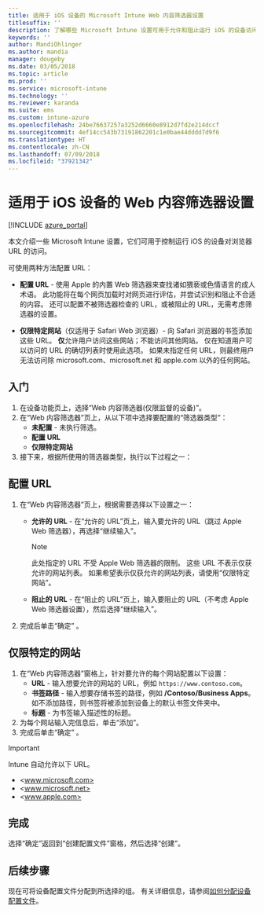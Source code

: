 ```yaml
---
title: 适用于 iOS 设备的 Microsoft Intune Web 内容筛选器设置
titlesuffix: ''
description: 了解哪些 Microsoft Intune 设置可用于允许和阻止运行 iOS 的设备访问网站。
keywords: ''
author: MandiOhlinger
ms.author: mandia
manager: dougeby
ms.date: 03/05/2018
ms.topic: article
ms.prod: ''
ms.service: microsoft-intune
ms.technology: ''
ms.reviewer: karanda
ms.suite: ems
ms.custom: intune-azure
ms.openlocfilehash: 24be76637257a3252d6660e8912d7fd2e214dccf
ms.sourcegitcommit: 4ef14cc543b73191862201c1e0bae44dddd7d9f6
ms.translationtype: HT
ms.contentlocale: zh-CN
ms.lasthandoff: 07/09/2018
ms.locfileid: "37921342"
---
```

# <a name="web-content-filter-settings-for-ios-devices"></a>适用于 iOS 设备的 Web 内容筛选器设置

[!INCLUDE [azure_portal](./includes/azure_portal.md)]

本文介绍一些 Microsoft Intune 设置，它们可用于控制运行 iOS 的设备对浏览器 URL 的访问。

可使用两种方法配置 URL：

- **配置 URL** - 使用 Apple 的内置 Web 筛选器来查找诸如猥亵或色情语言的成人术语。 此功能将在每个网页加载时对网页进行评估，并尝试识别和阻止不合适的内容。 还可以配置不被筛选器检查的 URL，或被阻止的 URL，无需考虑筛选器的设置。

- **仅限特定网站**（仅适用于 Safari Web 浏览器）- 向 Safari 浏览器的书签添加这些 URL。 **仅**允许用户访问这些网站；不能访问其他网站。 仅在知道用户可以访问的 URL 的确切列表时使用此选项。
如果未指定任何 URL，则最终用户无法访问除 microsoft.com、microsoft.net 和 apple.com 以外的任何网站。

## <a name="get-started"></a>入门

1. 在设备功能页上，选择“Web 内容筛选器(仅限监督的设备)”。
2. 在“Web 内容筛选器”页上，从以下项中选择要配置的“筛选器类型”：
    - **未配置** - 未执行筛选。
    - **配置 URL**
    - **仅限特定网站**
3. 接下来，根据所使用的筛选器类型，执行以下过程之一：


## <a name="configure-urls"></a>配置 URL

1. 在“Web 内容筛选器”页上，根据需要选择以下设置之一：
   - **允许的 URL** - 在“允许的 URL”页上，输入要允许的 URL（跳过 Apple Web 筛选器），再选择“继续输入”。
     > [!NOTE]
     > 此处指定的 URL 不受 Apple Web 筛选器的限制。 这些 URL 不表示仅获允许的网站列表。 如果希望表示仅获允许的网站列表，请使用“仅限特定网站”。

   - **阻止的 URL** - 在“阻止的 URL”页上，输入要阻止的 URL（不考虑 Apple Web 筛选器设置），然后选择“继续输入”。
2. 完成后单击“确定” 。


## <a name="specific-websites-only"></a>仅限特定的网站

1. 在“Web 内容筛选器”窗格上，针对要允许的每个网站配置以下设置：
    - **URL** - 输入想要允许的网站的 URL，例如 `https://www.contoso.com`。
    - **书签路径** - 输入想要存储书签的路径，例如 **/Contoso/Business Apps**。 如不添加路径，则书签将被添加到设备上的默认书签文件夹中。
    - **标题** - 为书签输入描述性的标题。
2. 为每个网站输入完信息后，单击“添加”。
3. 完成后单击“确定” 。

> [!IMPORTANT]
> Intune 自动允许以下 URL。
> - <www.microsoft.com>
> - <www.microsoft.net>
> - <www.apple.com>

## <a name="finish-up"></a>完成

选择“确定”返回到“创建配置文件”窗格，然后选择“创建”。

## <a name="next-steps"></a>后续步骤

现在可将设备配置文件分配到所选择的组。 有关详细信息，请参阅[如何分配设备配置文件](device-profile-assign.md)。
